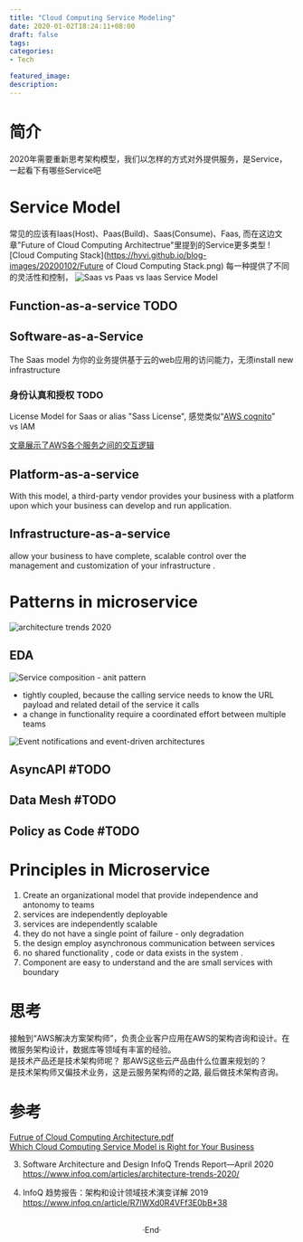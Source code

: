 ```yaml
---
title: "Cloud Computing Service Modeling"
date: 2020-01-02T18:24:11+08:00
draft: false
tags: 
categories: 
- Tech

featured_image: 
description: 
---
```


# 简介
2020年需要重新思考架构模型，我们以怎样的方式对外提供服务，是Service， 一起看下有哪些Service吧  

# Service Model
常见的应该有Iaas(Host)、Paas(Build)、Saas(Consume)、Faas, 而在这边文章"Future of Cloud Computing Architectrue"里提到的Service更多类型
![Cloud Computing Stack](https://hyvi.github.io/blog-images/20200102/Future of Cloud Computing Stack.png)
每一种提供了不同的灵活性和控制，
![Saas vs Paas vs Iaas Service Model](https://www.paranet.com/hs-fs/hub/107491/file-16287446-png/images/cloud_computing_service_models.png?width=1520&name=cloud_computing_service_models.png) 

## Function-as-a-service TODO

## Software-as-a-Service
The Saas model 为你的业务提供基于云的web应用的访问能力，无须install new infrastructure   

### 身份认真和授权 TODO
License Model for Saas or alias "Sass License", 感觉类似“[AWS cognito](https://aws.amazon.com/cn/cognito/dev-resources/)”   
vs IAM   

[文章展示了AWS各个服务之间的交互逻辑](https://aws.amazon.com/cn/blogs/china/aws-kms-enables-secure-data-encryption-across-tenants/)

## Platform-as-a-service
With this model, a third-party vendor provides your business with a platform upon which your business can develop and run application.

## Infrastructure-as-a-service 
allow your business to have complete, scalable control over the management and customization of your infrastructure . 

# Patterns in microservice 
![architecture trends 2020](https://res.infoq.com/articles/architecture-trends-2020/en/resources/1Architecture-2020-Q2-1587042627643.jpg) 

## EDA 
![Service composition - anit pattern](https://miro.medium.com/max/468/1*YPhljs4qcqtN08dA54fdwA.png)

- tightly coupled, because the calling service needs to know the URL payload and related detail of the service it calls 
- a change in functionality require a coordinated effort between multiple teams 


![Event notifications and event-driven architectures](https://miro.medium.com/max/1166/1*TtaEDXMTFpPqHj0a-7lxiw.png) 

## AsyncAPI #TODO

## Data Mesh #TODO

## Policy as Code #TODO

# Principles in Microservice

1. Create an organizational model that provide independence and antonomy to teams 
2. services are independently deployable
3. services are independently scalable 
4. they do not have a single point of failure - only degradation 
5. the design employ asynchronous communication between services 
6. no shared functionality , code or data exists in the system .
7. Component are easy to understand and the are small services with boundary 

# 思考
接触到“AWS解决方案架构师”，负责企业客户应用在AWS的架构咨询和设计。在微服务架构设计，数据库等领域有丰富的经验。  
是技术产品还是技术架构师呢？ 那AWS这些云产品由什么位置来规划的？  
是技术架构师又偏技术业务，这是云服务架构师的之路, 最后做技术架构咨询。 

# 参考

[Futrue of Cloud Computing Architecture.pdf](https://www.sjsu.edu/people/robert.chun/courses/CS247/s4/I.pdf)  
[Which Cloud Computing Service Model is Right for Your Business](https://www.paranet.com/blog/bid/128267/the-three-types-of-cloud-computing-service-models)  

3. Software Architecture and Design InfoQ Trends Report—April 2020
  https://www.infoq.com/articles/architecture-trends-2020/

4. InfoQ 趋势报告：架构和设计领域技术演变详解 2019
  https://www.infoq.cn/article/R7lWXd0R4VFf3E0bB*38
<br>

<center>  ·End·  </center>
